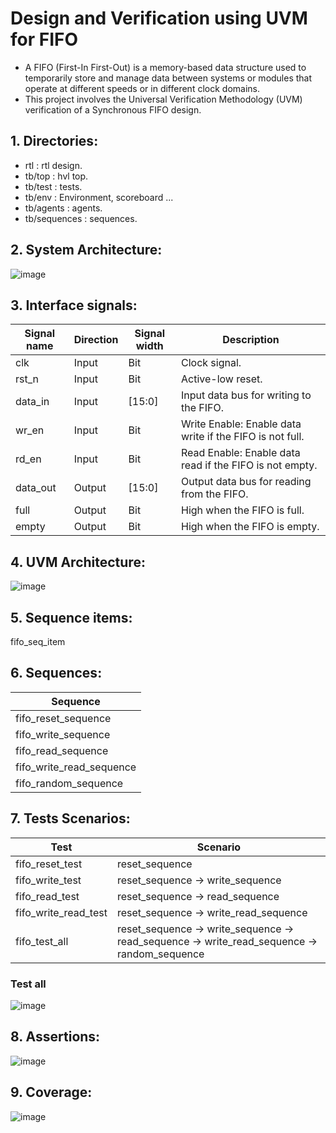 # Design and Verification using UVM for FIFO 
- A FIFO (First-In First-Out) is a memory-based data structure used to temporarily store and manage data between systems or modules that operate at different speeds or in different clock domains. 
- This project involves the Universal Verification Methodology (UVM) verification of a Synchronous FIFO design.

## 1. Directories:
- rtl               : rtl design.
- tb/top            : hvl top.
- tb/test           : tests.
- tb/env            : Environment, scoreboard ...
- tb/agents         : agents.
- tb/sequences      : sequences.

## 2. System Architecture:

![image]()

## 3. Interface signals:
| Signal name   | Direction | Signal width  | Description                      
| ------------- | --------- | ------------- |-----------------------------------------------------------
| clk	        | Input     | Bit           | Clock signal.
| rst_n         | Input	    | Bit           | Active-low reset.                                        
| data_in	    | Input	    | [15:0]        | Input data bus for writing to the FIFO.
| wr_en	        | Input	    | Bit           | Write Enable: Enable data write if the FIFO is not full.
| rd_en	        | Input	    | Bit           | Read Enable: Enable data read if the FIFO is not empty.
| data_out      | Output    | [15:0]	    | Output data bus for reading from the FIFO.
| full          | Output    | Bit           | High when the FIFO is full.
| empty         | Output    | Bit           | High when the FIFO is empty.

## 4. UVM Architecture:

![image]()

## 5. Sequence items:

fifo_seq_item

## 6. Sequences:

| Sequence                  |
| ------------------------- |
| fifo_reset_sequence       |
| fifo_write_sequence       |
| fifo_read_sequence        | 
| fifo_write_read_sequence  |
| fifo_random_sequence      |


## 7. Tests Scenarios:
| Test                  | Scenario                                                                                  |
| --------------------- | ----------------------------------------------------------------------------------------- |
| fifo_reset_test       | reset_sequence
| fifo_write_test       | reset_sequence -> write_sequence
| fifo_read_test        | reset_sequence -> read_sequence
| fifo_write_read_test  | reset_sequence -> write_read_sequence
| fifo_test_all         | reset_sequence -> write_sequence -> read_sequence -> write_read_sequence -> random_sequence

### Test all 
![image]()

## 8. Assertions:

![image]()


## 9. Coverage:

![image]()

